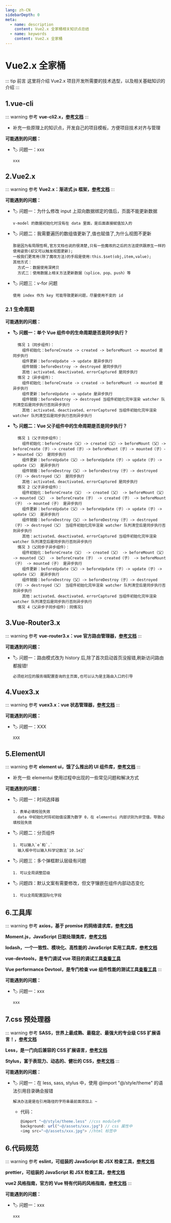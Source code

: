 ```yaml
---
lang: zh-CN
sidebarDepth: 0
meta:
  - name: description
    content: Vue2.x 全家桶相关知识点总结
  - name: keywords
    content: Vue2.x 全家桶
---
```


# Vue2.x 全家桶

::: tip 前言
这里将介绍 Vue2.x 项目开发所需要的技术选型，以及相关基础知识的介绍
:::

## 1.vue-cli

::: warning 参考
**vue-cli2.x，[参考文档](https://cli.vuejs.org/zh/)**
:::

- 补充一些原理上的知识点，开发自己的项目模板，方便项目技术对齐与管理

**可能遇到的问题：**

- 🏷️ 问题一：xxx

      xxx

## 2.Vue2.x

::: warning 参考
**Vue2.x：渐进式 js 框架，[参考文档](https://cn.vuejs.org/)**
:::

**可能遇到的问题：**

- 🏷️ 问题一：为什么修改 input 上双向数据绑定的值后，页面不能更新数据

      v-model 的数据初始化时没有在 data 里面，是后面直接赋值加入的

- 🏷️ 问题二：我需要遍历的数组值更新了,值也赋值了,为什么视图不更新

      那是因为有局限性啊,官方文档也说的很清楚,只有一些魔改的之后的方法提供跟原生一样的使用姿势(却又可以触发视图更新);
      一般我们更常用(除了魔改方法)的手段是使用:this.$set(obj,item,value);
      其他方式：
        方式一：数据使用深拷贝
        方式二：使用数据上相关方法更新数据（splice、pop、push）等

- 🏷️ 问题三：v-for 问题

      使用 index 作为 key 可能导致更新问题，尽量使用不变的 id

### 2.1 生命周期

**可能遇到的问题：**

- **🏷️ 问题一：单个 Vue 组件中的生命周期是否是同步执行？**

        情况 1（同步组件）：
          组件初始化：beforeCreate -> created -> beforeMount -> mounted 是同步执行
          组件更新：beforeUpdate -> update 是异步执行
          组件销毁：beforeDestroy -> destroyed 是同步执行
          其他：activated、deactivated、errorCaptured 是同步执行
        情况 2（异步组件）：
          组件初始化：beforeCreate -> created -> beforeMount -> mounted 是异步执行
          组件更新：beforeUpdate -> update 是异步执行
          组件销毁：beforeDestroy -> destroyed 当组件初始化完毕渲染 watcher 队列清空后是同步执行否则异步执行
          其他：activated、deactivated、errorCaptured 当组件初始化完毕渲染 watcher 队列清空后是同步执行否则异步执行

- **🏷️ 问题二：Vue 父子组件中的生命周期是否是同步执行？**

        情况 1（父子同步组件）：
          组件初始化：beforeCreate（父）-> created（父）-> beforeMount（父）-> beforeCreate（子）-> created（子）-> beforeMount（子）-> mounted（子）-> mounted（父） 是同步执行
          组件更新：beforeUpdate（父）-> beforeUpdate（子）-> update（子）-> update（父） 是异步执行
          组件销毁：beforeDestroy（父）-> beforeDestroy（子）-> destroyed（子）-> destroyed（父） 是同步执行
          其他：activated、deactivated、errorCaptured 是同步执行
        情况 2（父子异步组件）：
          组件初始化：beforeCreate（父） -> created（父） -> beforeMount（父） -> mounted（父） -> beforeCreate（子） -> created（子） -> beforeMount（子） -> mounted（子） 是异步执行
          组件更新：beforeUpdate（父）-> beforeUpdate（子）-> update（子）-> update（父） 是异步执行
          组件销毁：beforeDestroy（父）-> beforeDestroy（子）-> destroyed（子）-> destroyed（父） 当组件初始化完毕渲染 watcher 队列清空后是同步执行否则异步执行
          其他：activated、deactivated、errorCaptured 当组件初始化完毕渲染 watcher 队列清空后是同步执行否则异步执行
        情况 3（父同步子异步组件）：
          组件初始化：beforeCreate（父） -> created（父） -> beforeMount（父） -> mounted（父） -> beforeCreate（子） -> created（子） -> beforeMount（子） -> mounted（子） 是异步执行
          组件更新：beforeUpdate（父）-> beforeUpdate（子）-> update（子）-> update（父） 是异步执行
          组件销毁：beforeDestroy（父）-> beforeDestroy（子）-> destroyed（子）-> destroyed（父） 当组件初始化完毕渲染 watcher 队列清空后是同步执行否则异步执行
          其他：activated、deactivated、errorCaptured 当组件初始化完毕渲染 watcher 队列清空后是同步执行否则异步执行
        情况 4（父异步子同步组件）：同情况1

## 3.Vue-Router3.x

::: warning 参考
**vue-router3.x：vue 官方路由管理器，[参考文档](https://router.vuejs.org/zh/)**
:::

**可能遇到的问题：**

- 🏷️ 问题一：路由模式改为 history 后,除了首次启动首页没报错,刷新访问路由都报错!

      必须给对应的服务端配置查询的主页面,也可以认为是主路由入口的引导

## 4.Vuex3.x

::: warning 参考
**vuex3.x：vue 状态管理器，[参考文档](https://vuex.vuejs.org/zh/)**
:::

**可能遇到的问题：**

- 🏷️ 问题一：XXX

      XXX

## 5.ElementUI

::: warning 参考
**element ui，饿了么推出的 UI 组件库，[参考文档](https://element.eleme.cn/#/zh-CN)**
:::

- 补充一些 elementui 使用过程中出现的一些常见问题和解决方式

**可能遇到的问题：**

- 🏷️ 问题一：时间选择器

      1. 表单必填校验失效
        data 中初始化时将初始值设置为数字 0，在 elementui 内部识别为非空值，导致必填校验失效

- 🏷️ 问题二：分页组件

      1. 可以输入`e`和`.`
        输入框中可以输入科学记数法`10.1e2`

- 🏷️ 问题三：多个弹框默认层级有问题

      1. 可以全局调整层级

- 🏷️ 问题四：默认文案有需要修改，但文字镶嵌在组件内部动态变化

      1. 可以全局配置国际化字段

## 6.工具库

::: warning 参考
**axios，基于 promise 的网络请求库，[参考文档](http://www.axios-js.com/zh-cn/docs/)**

**Moment.js，JavaScript 日期处理类库，[参考文档](http://momentjs.cn/)**

**lodash，一个一致性、模块化、高性能的 JavaScript 实用工具库，[参考文档](https://www.lodashjs.com/)**

**vue-devtools，是专门调试 vue 项目的调试工具[查看工具](https://github.com/vuejs/devtools)**

**Vue performance Devtool，是专门检查 vue 组件性能的测试工具[查看工具](https://github.com/vuejs/devtools)**
:::

**可能遇到的问题：**

- 🏷️ 问题一：xxx

      xxx

## 7.css 预处理器

::: warning 参考
**SASS，世界上最成熟、最稳定、最强大的专业级 CSS 扩展语言！，[参考文档](https://www.sass.hk/)**

**Less，是一门向后兼容的 CSS 扩展语言，[参考文档](https://less.bootcss.com/)**

**Stylus，富于表现力、动态的、健壮的 CSS，[参考文档](https://www.stylus-lang.cn/)**
:::

**可能遇到的问题：**

- 🏷️ 问题一：在 less, sass, stylus 中，使用 @import "@/style/theme" 的语法引用目录确会报错

      解决办法是是在引用路径的字符串最前面添加上 ~

  - 代码：

    ```js
    @import "~@/style/theme.less" //css module中
    background: url("~@/assets/xxx.jpg") // css 属性中
    <img src="~@/assets/xxx.jpg"> //html 标签中
    ```

## 6.代码规范

::: warning 参考
**eslint，可组装的 JavaScript 和 JSX 检查工具，[参考文档](https://eslint.bootcss.com)**

**prettier，可组装的 JavaScript 和 JSX 检查工具，[参考文档](https://eslint.bootcss.com)**

**vue2 风格指南，官方的 Vue 特有代码的风格指南，[参考文档](https://cn.vuejs.org/v2/style-guide/)**
:::

**可能遇到的问题：**

- 🏷️ 问题一：xxx

      xxx
